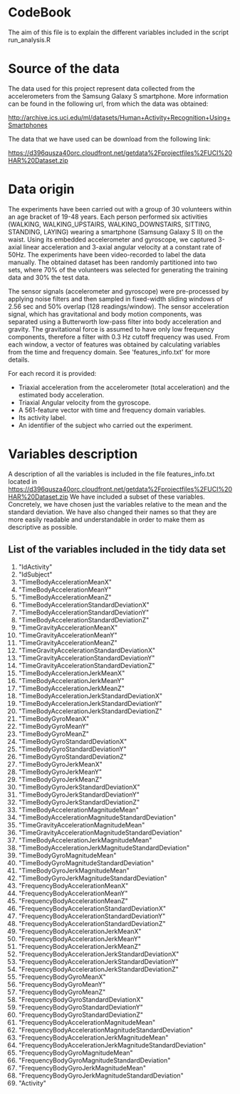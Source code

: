 # CodeBook

The aim of this file is to explain the different variables included in the script run_analysis.R

# Source of the data 

The data used for this project represent data collected from the accelerometers from the Samsung Galaxy S smartphone. More information can be found in the following url, from which the data was obtained:

http://archive.ics.uci.edu/ml/datasets/Human+Activity+Recognition+Using+Smartphones

The data that we have used can be download from the following link:

https://d396qusza40orc.cloudfront.net/getdata%2Fprojectfiles%2FUCI%20HAR%20Dataset.zip

# Data origin
The experiments have been carried out with a group of 30 volunteers within an age bracket of 19-48 years. Each person performed six activities (WALKING, WALKING_UPSTAIRS, WALKING_DOWNSTAIRS, SITTING, STANDING, LAYING) wearing a smartphone (Samsung Galaxy S II) on the waist. Using its embedded accelerometer and gyroscope, we captured 3-axial linear acceleration and 3-axial angular velocity at a constant rate of 50Hz. The experiments have been video-recorded to label the data manually. The obtained dataset has been randomly partitioned into two sets, where 70% of the volunteers was selected for generating the training data and 30% the test data. 

The sensor signals (accelerometer and gyroscope) were pre-processed by applying noise filters and then sampled in fixed-width sliding windows of 2.56 sec and 50% overlap (128 readings/window). The sensor acceleration signal, which has gravitational and body motion components, was separated using a Butterworth low-pass filter into body acceleration and gravity. The gravitational force is assumed to have only low frequency components, therefore a filter with 0.3 Hz cutoff frequency was used. From each window, a vector of features was obtained by calculating variables from the time and frequency domain. See 'features_info.txt' for more details. 

For each record it is provided:

- Triaxial acceleration from the accelerometer (total acceleration) and the estimated body acceleration.
- Triaxial Angular velocity from the gyroscope. 
- A 561-feature vector with time and frequency domain variables. 
- Its activity label. 
- An identifier of the subject who carried out the experiment.

# Variables description
A description of all the variables is included in the file features_info.txt located in https://d396qusza40orc.cloudfront.net/getdata%2Fprojectfiles%2FUCI%20HAR%20Dataset.zip
We have included a subset of these variables. Concretely, we have chosen just the variables relative to the mean and the standard deviation. We have also changed their names so that they are more easily readable and understandable in order to make them as descriptive as possible.

## List of the variables included in the tidy data set
1. "IdActivity"                                             
2. "IdSubject"                                              
3. "TimeBodyAccelerationMeanX"                              
4. "TimeBodyAccelerationMeanY"                              
5. "TimeBodyAccelerationMeanZ"                              
6. "TimeBodyAccelerationStandardDeviationX"                 
7. "TimeBodyAccelerationStandardDeviationY"                 
8. "TimeBodyAccelerationStandardDeviationZ"                 
9. "TimeGravityAccelerationMeanX"                           
10. "TimeGravityAccelerationMeanY"                           
11. "TimeGravityAccelerationMeanZ"                           
12. "TimeGravityAccelerationStandardDeviationX"              
13. "TimeGravityAccelerationStandardDeviationY"              
14. "TimeGravityAccelerationStandardDeviationZ"              
15. "TimeBodyAccelerationJerkMeanX"                          
16. "TimeBodyAccelerationJerkMeanY"                          
17. "TimeBodyAccelerationJerkMeanZ"                          
18. "TimeBodyAccelerationJerkStandardDeviationX"             
19. "TimeBodyAccelerationJerkStandardDeviationY"             
20. "TimeBodyAccelerationJerkStandardDeviationZ"             
21. "TimeBodyGyroMeanX"                                      
22. "TimeBodyGyroMeanY"                                      
23. "TimeBodyGyroMeanZ"                                      
24. "TimeBodyGyroStandardDeviationX"                         
25. "TimeBodyGyroStandardDeviationY"                         
26. "TimeBodyGyroStandardDeviationZ"                         
27. "TimeBodyGyroJerkMeanX"                                  
28. "TimeBodyGyroJerkMeanY"                                  
29. "TimeBodyGyroJerkMeanZ"                                  
30. "TimeBodyGyroJerkStandardDeviationX"                     
31. "TimeBodyGyroJerkStandardDeviationY"                     
32. "TimeBodyGyroJerkStandardDeviationZ"                     
33. "TimeBodyAccelerationMagnitudeMean"                      
34. "TimeBodyAccelerationMagnitudeStandardDeviation"         
35. "TimeGravityAccelerationMagnitudeMean"                   
36. "TimeGravityAccelerationMagnitudeStandardDeviation"      
37. "TimeBodyAccelerationJerkMagnitudeMean"                  
38. "TimeBodyAccelerationJerkMagnitudeStandardDeviation"     
39. "TimeBodyGyroMagnitudeMean"                              
40. "TimeBodyGyroMagnitudeStandardDeviation"                 
41. "TimeBodyGyroJerkMagnitudeMean"                          
42. "TimeBodyGyroJerkMagnitudeStandardDeviation"             
43. "FrequencyBodyAccelerationMeanX"                         
44. "FrequencyBodyAccelerationMeanY"                         
45. "FrequencyBodyAccelerationMeanZ"                         
46. "FrequencyBodyAccelerationStandardDeviationX"            
47. "FrequencyBodyAccelerationStandardDeviationY"            
48. "FrequencyBodyAccelerationStandardDeviationZ"            
49. "FrequencyBodyAccelerationJerkMeanX"                     
50. "FrequencyBodyAccelerationJerkMeanY"                     
51. "FrequencyBodyAccelerationJerkMeanZ"                     
52. "FrequencyBodyAccelerationJerkStandardDeviationX"        
53. "FrequencyBodyAccelerationJerkStandardDeviationY"        
54. "FrequencyBodyAccelerationJerkStandardDeviationZ"        
55. "FrequencyBodyGyroMeanX"                                 
56. "FrequencyBodyGyroMeanY"                                 
57. "FrequencyBodyGyroMeanZ"                                 
58. "FrequencyBodyGyroStandardDeviationX"                    
59. "FrequencyBodyGyroStandardDeviationY"                    
60. "FrequencyBodyGyroStandardDeviationZ"                    
61. "FrequencyBodyAccelerationMagnitudeMean"                 
62. "FrequencyBodyAccelerationMagnitudeStandardDeviation"    
63. "FrequencyBodyAccelerationJerkMagnitudeMean"             
64. "FrequencyBodyAccelerationJerkMagnitudeStandardDeviation"
65. "FrequencyBodyGyroMagnitudeMean"                         
66. "FrequencyBodyGyroMagnitudeStandardDeviation"            
67. "FrequencyBodyGyroJerkMagnitudeMean"                     
68. "FrequencyBodyGyroJerkMagnitudeStandardDeviation" 
69. "Activity" 

